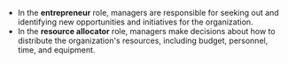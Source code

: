 - ﻿In the **entrepreneur** role, managers are responsible for seeking out and identifying new opportunities and initiatives for the organization.
- ﻿In the **resource allocator** role, managers make decisions about how to distribute the organization's resources, including budget, personnel, time, and equipment.